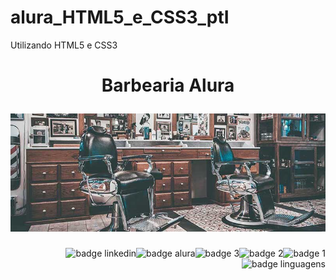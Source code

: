 # alura_HTML5_e_CSS3_ptI
Utilizando HTML5 e CSS3

<h1 align="center">
  <p align="center">Barbearia Alura</p>
  <img src="https://github.com/amandafd/alura_HTML5_e_CSS3_ptI/blob/main/banner.jpg" alt="Banner da Barbearia Alura">
</h1>

<p align="center">
  <a href=""><img src="" align="right" alt="badge 1" /></a>
  <a href=""><img src="" align="right" alt="badge 2" /></a>
  <a href=""><img src="" align="right" alt="badge 3" /></a>
  <a href=""><img src="" align="right" alt="badge alura" /></a>
  <a href=""><img src="" align="right" alt="badge linkedin" /></a>
  <a href=""><img src="" align="right" alt="badge linguagens" /></a>
</p>
